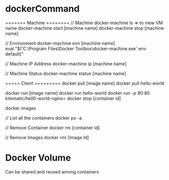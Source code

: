 # dockerCommand
======= Machine ========
// Machine
docker-machine ls => to view VM name
docker-machine start [machine name]
docker-machine stop [machine name]

// Environment
docker-machine evn [machine name]   
eval "$('C:\Program Files\Docker Toolbox\docker-machine.exe' env default)"

// Machine IP Address
docker-machine ip [machine name]

// Machine Status
docker-machine status [machine name]

===== Client =========
docker pull [image name]
docker pull hello-world

docker run [image name]
docker run hello-world
docker run -p 80:80 kitematic/hell0-world-nginx=
docker stop [container id]

docker images 

// List all the containers
docker ps -a

// Remove Container
docker rm [container id]

// Remove Images
docker rmi [Image Id]

Docker Volume
=============
Can be shared and reused among containers


